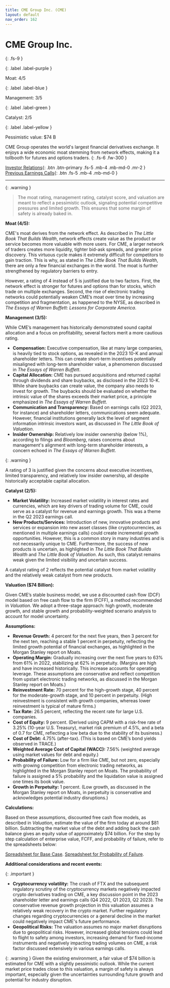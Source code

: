 ```yaml
---
title: CME Group Inc. (CME)
layout: default
nav_order: 162
---
```


# CME Group Inc.
{: .fs-9 }

{: .label .label-purple }

Moat: 4/5

{: .label .label-blue }

Management: 3/5

{: .label .label-green }

Catalyst: 2/5

{: .label .label-yellow }

Pessimistic value: $74 B

CME Group operates the world's largest financial derivatives exchange. It enjoys a wide economic moat stemming from network effects, making it a tollbooth for futures and options traders.
{: .fs-6 .fw-300 }

[Investor Relations](https://www.google.com/search?q=CME+investor+relations){: .btn .btn-primary .fs-5 .mb-4 .mb-md-0 .mr-2 }
[Previous Earnings Calls](https://discountingcashflows.com/company/CME/transcripts/){: .btn .fs-5 .mb-4 .mb-md-0 }

---

{: .warning } 
>The moat rating, management rating, catalyst score, and valuation are meant to reflect a pessimistic outlook, signaling potential competitive pressures and limited growth. This ensures that some margin of safety is already baked in.


**Moat (4/5):**

CME's moat derives from the network effect.  As described in *The Little Book That Builds Wealth*, network effects create value as the product or service becomes more valuable with more users.  For CME, a larger network of traders creates more liquidity, tighter bid-ask spreads, and greater price discovery. This virtuous cycle makes it extremely difficult for competitors to gain traction. This is why, as stated in *The Little Book That Builds Wealth*, there are only a few financial exchanges in the world. The moat is further strengthened by regulatory barriers to entry.

However, a rating of 4 instead of 5 is justified due to two factors.  First, the network effect is stronger for futures and options than for stocks, which trade on multiple exchanges. Second, the rise of electronic trading networks could potentially weaken CME’s moat over time by increasing competition and fragmentation, as happened to the NYSE, as described in *The Essays of Warren Buffett: Lessons for Corporate America*.

**Management (3/5):**

While CME’s management has historically demonstrated sound capital allocation and a focus on profitability, several factors merit a more cautious rating.

* **Compensation:**  Executive compensation, like at many large companies, is heavily tied to stock options, as revealed in the 2023 10-K and annual shareholder letters. This can create short-term incentives potentially misaligned with long-term shareholder value, a phenomenon discussed in *The Essays of Warren Buffett*.
* **Capital Allocation:** CME has pursued acquisitions and returned capital through dividends and share buybacks, as disclosed in the 2023 10-K. While share buybacks can create value, the company also needs to invest for growth. The buybacks should be evaluated on whether the intrinsic value of the shares exceeds their market price, a principle emphasized in *The Essays of Warren Buffett*.
* **Communication and Transparency:** Based on earnings calls (Q2 2023, for instance) and shareholder letters, communications seem adequate. However, financial institutions generally lack the level of segment information intrinsic investors want, as discussed in *The Little Book of Valuation*.
* **Insider Ownership:**  Relatively low insider ownership (below 1%), according to filings and *Bloomberg*, raises concerns about management's alignment with long-term shareholder interests, a concern echoed in *The Essays of Warren Buffett*.

{: .warning }

A rating of 3 is justified given the concerns about executive incentives, limited transparency, and relatively low insider ownership, all despite historically acceptable capital allocation.
 

**Catalyst (2/5):**

* **Market Volatility:** Increased market volatility in interest rates and currencies, which are key drivers of trading volume for CME, could serve as a catalyst for revenue and earnings growth.  This was a theme in the Q2 2023 earnings call.
* **New Products/Services:** Introduction of new, innovative products and services or expansion into new asset classes (like cryptocurrencies, as mentioned in multiple earnings calls) could create incremental growth opportunities. However, this is a common story in many industries and is not necessarily unique to CME.  Furthermore, the success of new products is uncertain, as highlighted in *The Little Book That Builds Wealth* and *The Little Book of Valuation*.  As such, this catalyst remains weak given the limited visibility and uncertain success.

A catalyst rating of 2 reflects the potential catalyst from market volatility and the relatively weak catalyst from new products.


**Valuation ($74 Billion):**

Given CME’s stable business model, we use a discounted cash flow (DCF) model based on free cash flow to the firm (FCFF), a method recommended in *Valuation*.  We adopt a three-stage approach: high growth, moderate growth, and stable growth and probability-weighted scenario analysis to account for model uncertainty.

**Assumptions:**

* **Revenue Growth:** 4 percent for the next five years, then 3 percent for the next ten, reaching a stable 1 percent in perpetuity, reflecting the limited growth potential of financial exchanges, as highlighted in the Morgan Stanley report on Moats.
* **Operating Margin:** Gradually increasing over the next five years to 63% from 61% in 2022, stabilizing at 62% in perpetuity. (Margins are high and have increased historically. This increase accounts for operating leverage. These assumptions are conservative and reflect competition from upstart electronic trading networks, as discussed in the Morgan Stanley report on Moats.)
* **Reinvestment Rate:** 70 percent for the high-growth stage, 40 percent for the moderate-growth stage, and 10 percent in perpetuity. (High reinvestment is consistent with growth companies, whereas lower reinvestment is typical of mature firms.)
* **Tax Rate:** 26.5 percent, reflecting the recent rate for large U.S. companies.
* **Cost of Equity:** 9 percent. (Derived using CAPM with a risk-free rate of 3.25% (10-year U.S. Treasury), market risk premium of 4.5%, and a beta of 0.7 for CME, reflecting a low beta due to the stability of its business.)
* **Cost of Debt:** 4.75% (after-tax). (This is based on CME’s bond yields observed in TRACE.)
* **Weighted Average Cost of Capital (WACC):**  7.56% (weighted average using market values for debt and equity.)
* **Probability of Failure:** Low for a firm like CME, but not zero, especially with growing competition from electronic trading networks, as highlighted in the Morgan Stanley report on Moats. The probability of failure is assigned a 5% probability and the liquidation value is assigned one times its book value. 
* **Growth in Perpetuity:** 1 percent. (Low growth, as discussed in the Morgan Stanley report on Moats, in perpetuity is conservative and acknowledges potential industry disruptions.)


**Calculations:**

Based on these assumptions, discounted free cash flow models, as described in *Valuation*, estimate the value of the firm today at around $81 billion. Subtracting the market value of the debt and adding back the cash balance gives an equity value of approximately $74 billion. For the step by step calculation of enterprise value, FCFF, and probability of failure, refer to the spreadsheets below:

[Spreadsheet for Base Case](...).
[Spreadsheet for Probability of Failure](...).

**Additional considerations and recent events:**

{: .important }
* **Cryptocurrency volatility:** The crash of FTX and the subsequent regulatory scrutiny of the cryptocurrency markets negatively impacted crypto derivatives trading on CME,  a key discussion point in the 2023 shareholder letter and earnings calls (Q4 2022, Q1 2023, Q2 2023).   The conservative revenue growth projection in this valuation assumes a relatively weak recovery in the crypto market. Further regulatory changes regarding cryptocurrencies or a general decline in the market could negatively impact CME's future performance.
* **Geopolitical Risks:** The valuation assumes no major market disruptions due to geopolitical risks. However, increased global tensions could lead to flight to safety among investors, increasing demand for fixed-income instruments and negatively impacting trading volumes on CME, a risk factor discussed extensively in various earnings calls.


{: .warning }
Given the existing environment, a fair value of $74 billion is estimated for CME with a slightly pessimistic outlook.   While the current market price trades close to this valuation, a margin of safety is always important, especially given the uncertainties surrounding future growth and potential for industry disruption.


